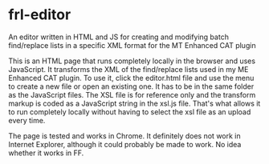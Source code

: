 # frl-editor
An editor written in HTML and JS for creating and modifying batch find/replace lists in a specific XML format for the MT Enhanced CAT plugin

This is an HTML page that runs completely locally in the browser and uses JavaScript. It transforms the XML of the find/replace lists used in my ME Enhanced CAT plugin.  To use it, click the editor.html file and use the menu to create a new file or open an existing one. It has to be in the same folder as the JavaScript files.  The XSL file is for reference only and the transform markup is coded as a JavaScript string in the xsl.js file.  That's what allows it to run completely locally without having to select the xsl file as an upload every time. 

The page is tested and works in Chrome. It definitely does not work in Internet Explorer, although it could probably be made to work.  No idea whether it works in FF.
